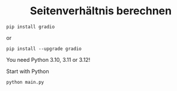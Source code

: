 <div align=center><h1>Seitenverhältnis berechnen</h1></div>
 
````
pip install gradio
````
or
````
pip install --upgrade gradio
````
You need Python 3.10, 3.11 or 3.12!

Start with Python
````
python main.py
